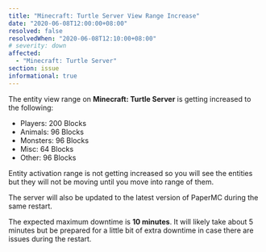 ```yaml
---
title: "Minecraft: Turtle Server View Range Increase"
date: "2020-06-08T12:00:00+08:00"
resolved: false
resolvedWhen: "2020-06-08T12:10:00+08:00"
# severity: down
affected:
  - "Minecraft: Turtle Server"
section: issue
informational: true
---
```


The entity view range on **Minecraft: Turtle Server** is getting increased to the following:

* Players: 200 Blocks
* Animals: 96 Blocks
* Monsters: 96 Blocks
* Misc: 64 Blocks
* Other: 96 Blocks

Entity activation range is not getting increased so you will see the entities but they will not be moving until you move into range of them.

The server will also be updated to the latest version of PaperMC during the same restart.

The expected maximum downtime is **10 minutes**. It will likely take about 5 minutes but be prepared for a little bit of extra downtime in case there are issues during the restart.
